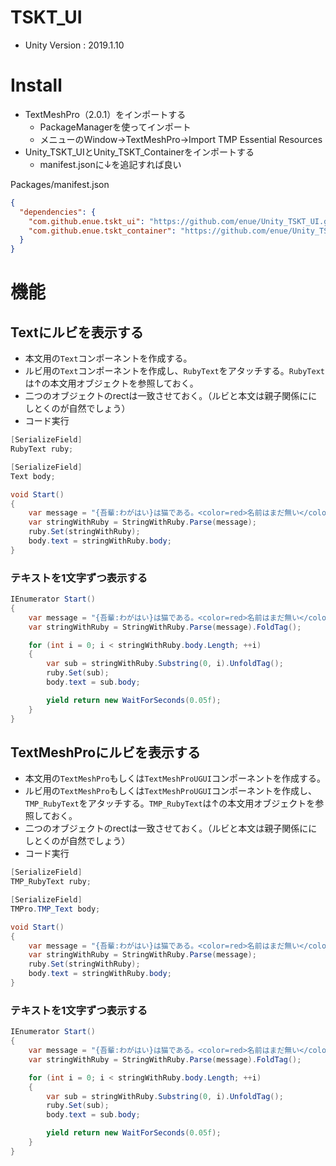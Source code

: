 # TSKT_UI

+ Unity Version : 2019.1.10

# Install

+ TextMeshPro（2.0.1）をインポートする
    + PackageManagerを使ってインポート
    + メニューのWindow->TextMeshPro->Import TMP Essential Resources
+ Unity_TSKT_UIとUnity_TSKT_Containerをインポートする
    + manifest.jsonに↓を追記すれば良い

Packages/manifest.json
```json
{
  "dependencies": {
    "com.github.enue.tskt_ui": "https://github.com/enue/Unity_TSKT_UI.git",
    "com.github.enue.tskt_container": "https://github.com/enue/Unity_TSKT_Container.git",
  }
}
```

# 機能

## Textにルビを表示する

+ 本文用の`Text`コンポーネントを作成する。
+ ルビ用の`Text`コンポーネントを作成し、`RubyText`をアタッチする。`RubyText`は↑の本文用オブジェクトを参照しておく。
+ 二つのオブジェクトのrectは一致させておく。（ルビと本文は親子関係ににしとくのが自然でしょう）
+ コード実行

```cs
[SerializeField]
RubyText ruby;

[SerializeField]
Text body;

void Start()
{
    var message = "{吾輩:わがはい}は猫である。<color=red>名前はまだ無い</color>。\nどこで生れたかとんと{見<color=red>当:けんとう}がつか</color>ぬ。何でも薄暗いじめじめした所で<color=red>ニャーニャー</color>泣いていた事だけは記憶している。";
    var stringWithRuby = StringWithRuby.Parse(message);
    ruby.Set(stringWithRuby);
    body.text = stringWithRuby.body;
}
```

### テキストを1文字ずつ表示する

```cs
IEnumerator Start()
{
    var message = "{吾輩:わがはい}は猫である。<color=red>名前はまだ無い</color>。\nどこで生れたかとんと{見<color=red>当:けんとう}がつか</color>ぬ。何でも薄暗いじめじめした所で<color=red>ニャーニャー</color>泣いていた事だけは記憶している。";
    var stringWithRuby = StringWithRuby.Parse(message).FoldTag();

    for (int i = 0; i < stringWithRuby.body.Length; ++i)
    {
        var sub = stringWithRuby.Substring(0, i).UnfoldTag();
        ruby.Set(sub);
        body.text = sub.body;

        yield return new WaitForSeconds(0.05f);
    }
}
```

## TextMeshProにルビを表示する

+ 本文用の`TextMeshPro`もしくは`TextMeshProUGUI`コンポーネントを作成する。
+ ルビ用の`TextMeshPro`もしくは`TextMeshProUGUI`コンポーネントを作成し、`TMP_RubyText`をアタッチする。`TMP_RubyText`は↑の本文用オブジェクトを参照しておく。
+ 二つのオブジェクトのrectは一致させておく。（ルビと本文は親子関係ににしとくのが自然でしょう）
+ コード実行

```cs
[SerializeField]
TMP_RubyText ruby;

[SerializeField]
TMPro.TMP_Text body;

void Start()
{
    var message = "{吾輩:わがはい}は猫である。<color=red>名前はまだ無い</color>。\nどこで生れたかとんと{見<color=red>当:けんとう}がつか</color>ぬ。何でも薄暗いじめじめした所で<color=red>ニャーニャー</color>泣いていた事だけは記憶している。";
    var stringWithRuby = StringWithRuby.Parse(message);
    ruby.Set(stringWithRuby);
    body.text = stringWithRuby.body;
}
```

### テキストを1文字ずつ表示する

```cs
IEnumerator Start()
{
    var message = "{吾輩:わがはい}は猫である。<color=red>名前はまだ無い</color>。\nどこで生れたかとんと{見<color=red>当:けんとう}がつか</color>ぬ。何でも薄暗いじめじめした所で<color=red>ニャーニャー</color>泣いていた事だけは記憶している。";
    var stringWithRuby = StringWithRuby.Parse(message).FoldTag();

    for (int i = 0; i < stringWithRuby.body.Length; ++i)
    {
        var sub = stringWithRuby.Substring(0, i).UnfoldTag();
        ruby.Set(sub);
        body.text = sub.body;

        yield return new WaitForSeconds(0.05f);
    }
}
```


